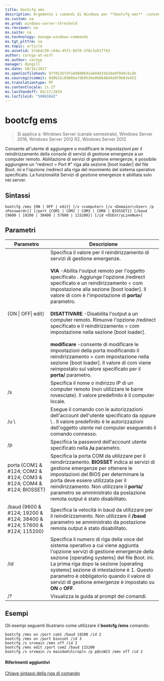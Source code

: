 ```yaml
---
title: bootcfg ems
description: Argomento i comandi di Windows per **bootcfg ems** -consente all'utente di aggiungere o modificare le impostazioni per il reindirizzamento della console di servizi di gestione emergenze a un computer remoto.
ms.custom: na
ms.prod: windows-server-threshold
ms.reviewer: na
ms.suite: na
ms.technology: manage-windows-commands
ms.tgt_pltfrm: na
ms.topic: article
ms.assetid: 57abdc50-c64a-45f1-8470-3f8c3a51f743
author: coreyp-at-msft
ms.author: coreyp
manager: dongill
ms.date: 10/16/2017
ms.openlocfilehash: 97f0126fdfa4d800692a044d33e3de0f0d4c6cdb
ms.sourcegitcommit: 0d0b32c8986ba7db9536e0b8648d4ddf9b03e452
ms.translationtype: MT
ms.contentlocale: it-IT
ms.lasthandoff: 04/17/2019
ms.locfileid: "59861642"
---
```

# <a name="bootcfg-ems"></a>bootcfg ems

>Si applica a: Windows Server (canale semestrale), Windows Server 2016, Windows Server 2012 R2, Windows Server 2012

Consente all'utente di aggiungere o modificare le impostazioni per il reindirizzamento della console di servizi di gestione emergenze a un computer remoto. Abilitazione di servizi di gestione emergenze, è possibile aggiungere un "redirect = Port #" riga alla sezione [boot loader] del file Boot. ini e l'opzione /redirect alla riga del movimento del sistema operativo specificato. La funzionalità Servizi di gestione emergenze è abilitata solo nei server.

## <a name="syntax"></a>Sintassi
```
bootcfg /ems {ON | OFF | edit} [/s <computer> [/u <Domain>\<User> /p <Password>]] [/port {COM1 | COM2 | COM3 | COM4 | BIOSSET}] [/baud {9600 | 19200 | 38400 | 57600 | 115200}] [/id <OSEntryLineNum>]
```
## <a name="parameters"></a>Parametri
|Parametro|Descrizione|
|-------|--------|
|{ON &#124; OFF&#124; edit}|Specifica il valore per il reindirizzamento di servizi di gestione emergenze.<br /><br />**VIA** -Abilita l'output remoto per l'oggetto specificato <OSEntryLineNum>. Aggiunge l'opzione /redirect specificato <OSEntryLineNum> e un reindirizzamento = com<X> impostazione alla sezione [boot loader]. Il valore di com<X> è l'impostazione di **porta/** parametro.<br /><br />**DISATTIVARE** -Disabilita l'output a un computer remoto. Rimuove l'opzione /redirect specificato <OSEntryLineNum> e il reindirizzamento = com<X> impostazione nella sezione [boot loader].<br /><br />**modificare** -consente di modificare le impostazioni della porta modificando il reindirizzamento = com<X> impostazione nella sezione [boot loader]. Il valore di com<X> viene reimpostato sul valore specificato per il **porta/** parametro.|
|/s <computer>|Specifica il nome o indirizzo IP di un computer remoto (non utilizzare le barre rovesciate). Il valore predefinito è il computer locale.|
|/u <Domain>\\<User>|Esegue il comando con le autorizzazioni dell'account dell'utente specificato da <User> oppure <Domain> \\ <User>. Il valore predefinito è le autorizzazioni dell'oggetto utente nel computer eseguendo il comando connesso.|
|/p <Password>|Specifica la password dell'account utente specificato nella **/u** parametro.|
|porta {COM1 & #124; COM2 & #124; COM3 & #124; COM4 & #124; BIOSSET}|Specifica la porta COM da utilizzare per il reindirizzamento. **BIOSSET** indica ai servizi di gestione emergenze per ottenere le impostazioni del BIOS per determinare la porta deve essere utilizzata per il reindirizzamento. Non utilizzare il **porta/** parametro se amministrato da postazione remota output è stato disabilitato.|
|/baud {9600 & #124; 19200 & #124; 38400 & #124; 57600 & #124; 115200}|Specifica la velocità in baud da utilizzare per il reindirizzamento. Non utilizzare il **/baud** parametro se amministrato da postazione remota output è stato disabilitato.|
|/id <OSEntryLineNum>|Specifica il numero di riga della voce del sistema operativo a cui viene aggiunta l'opzione servizi di gestione emergenze della sezione [operating systems] del file Boot. ini. La prima riga dopo la sezione [operating systems] sezione di intestazione è 1. Questo parametro è obbligatorio quando il valore di servizi di gestione emergenze è impostato su **ON** o **OFF**.|
|/?|Visualizza la guida al prompt dei comandi.|
## <a name="BKMK_examples"></a>Esempi
Gli esempi seguenti illustrano come utilizzare il **bootcfg /ems** comando:
```
bootcfg /ems on /port com1 /baud 19200 /id 2 
bootcfg /ems on /port biosset /id 3 
bootcfg /s srvmain /ems off /id 2 
bootcfg /ems edit /port com2 /baud 115200 
bootcfg /s srvmain /u maindom\hiropln /p p@ssW23 /ems off /id 2
```
#### <a name="additional-references"></a>Riferimenti aggiuntivi
[Chiave sintassi della riga di comando](command-line-syntax-key.md)
